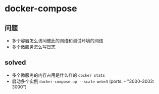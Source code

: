 # docker-compose 

## 问题

- 多个容器怎么访问彼此的网络和测试环境的网络
- 多个微服务怎么写日志

## solved

- 多个微服务的内存占用是什么样的 `docker stats`
- 启动多个实例 `docker-compose up --scale web=3` (ports: - "3000-3003: 3000") 
